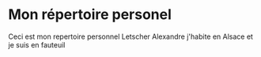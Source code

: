 # Mon répertoire personel
Ceci est mon repertoire personnel
Letscher Alexandre 
j'habite en Alsace 
et je suis en fauteuil

